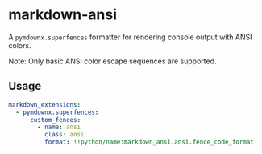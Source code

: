 # markdown-ansi

A `pymdownx.superfences` formatter for rendering console output with ANSI colors.

Note: Only basic ANSI color escape sequences are supported.

## Usage

```yaml
markdown_extensions:
  - pymdownx.superfences:
      custom_fences:
        - name: ansi
          class: ansi
          format: !!python/name:markdown_ansi.ansi.fence_code_format
```
